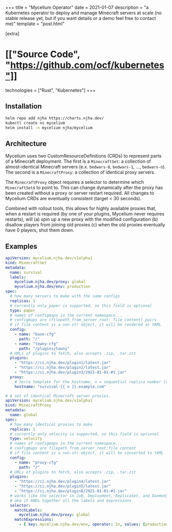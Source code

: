 +++
title = "Mycelium Operator"
date = 2021-01-07
description = "a Kubernetes operator to deploy and manage Minecraft servers at scale (no stable release yet, but if you want details or a demo feel free to contact me)"
template = "post.html"

[extra]
# [["Source Code", "https://github.com/ocf/kubernetes"]]
technologies = ["Rust", "Kubernetes"]
+++

## Installation

```bash
helm repo add njha https://charts.njha.dev/
kubectl create ns mycelium
helm install -n mycelium njha/mycelium
```

## Architecture

Mycelium uses two CustomResourceDefinitions (CRDs) to represent parts of a Minecraft deployment. The first is a `MinecraftSet`: a collection of almost-identical Minecraft servers (e.x. `bedwars-0`, `bedwars-1`, ..., `bedwars-n`). The second is a `MinecraftProxy`: a collection of identical proxy servers.

The `MinecraftProxy` object requires a selector to determine which `MinecraftSet`s to point to. This can change dynamically after the proxy has been created without a proxy or server restart required. All changes to Mycelium CRDs are eventually consistent (target < 30 seconds).

Combined with rollout tools, this allows for highly available proxies that, when a restart is required (by one of your plugins, Mycelium never requires restarts), will (a) spin up a new proxy with the modified configuration (b) disallow players from joining old proxies (c) when the old proxies eventually have 0 players, shut them down.

## Examples

```yaml
apiVersion: mycelium.njha.dev/v1alpha1
kind: MinecraftSet
metadata:
  name: survival
  labels:
    mycelium.njha.dev/proxy: global
    mycelium.njha.dev/env: production
spec:
  # how many servers to make with the same configs
  replicas: 1
  # currently only paper is supported, so this field is optional
  type: paper
  # names of configmaps in the current namespace...
  # configmaps are (filepath_from_server_root: file content) pairs
  # if file content is a non-str object, it will be rendered as YAML
  config:
    - name: "base-cfg"
      path: "/"
    - name: "towny-cfg"
      path: "/plugins/towny"
  # URLs of plugins to fetch, also accepts .zip, .tar.zst
  plugins:
    - "https://ci.njha.dev/plugin1/latest.jar"
    - "https://ci.njha.dev/plugin2/latest.jar"
    - "https://ci.njha.dev/plugin3/2021-01-01-#1.jar"
  proxy:
    # terra template for the hostname, n = sequential replica number (optional)
    hostname: "survival-{{ n }}.example.com"
```

```yaml
# A set of identical Minecraft server proxies.
apiVersion: mycelium.njha.dev/v1alpha1
kind: MinecraftProxy
metadata:
  name: global
spec:
  # how many identical proxies to make
  replicas: 1
  # currently only velocity is supported, so this field is optional
  type: velocity
  # names of configmaps in the current namespace...
  # configmaps are filepath_from_server_root:file content
  # if file content is a non-str object, it will be converted to YAML
  config:
    - name: "proxy-cfg"
      path: "/"
  # URLs of plugins to fetch, also accepts .zip, .tar.zst
  plugins:
    - "https://ci.njha.dev/plugin4/latest.jar"
    - "https://ci.njha.dev/plugin5/latest.jar"
    - "https://ci.njha.dev/plugin6/2021-01-01-#1.jar"
  # works like the selector in Job, Deployment, ReplicaSet, and DaemonSet
  # aka it ANDs together all the labels and expressions
  selector:
    matchLabels:
      mycelium.njha.dev/proxy: global
    matchExpressions:
      - { key: mycelium.njha.dev/env, operator: In, values: [production] }
```
